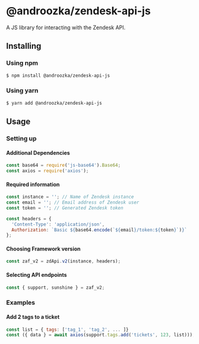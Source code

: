 # @androozka/zendesk-api-js

A JS library for interacting with the Zendesk API.

## Installing

### Using npm

```bash
$ npm install @androozka/zendesk-api-js
```

### Using yarn

```bash
$ yarn add @androozka/zendesk-api-js
```

## Usage

### Setting up

#### Additional Dependencies

```javascript
const base64 = require('js-base64').Base64;
const axios = require('axios');
```

#### Required information

```javascript
const instance = ''; // Name of Zendesk instance
const email = ''; // Email address of Zendesk user
const token = ''; // Generated Zendesk token

const headers = {
  'Content-Type': 'application/json',
  Authorization: `Basic ${base64.encode(`${email}/token:${token}`)}`
};
```

#### Choosing Framework version

```javascript
const zaf_v2 = zdApi.v2(instance, headers);
```

#### Selecting API endpoints

```javascript
const { support, sunshine } = zaf_v2;
```

### Examples

#### Add 2 tags to a ticket

```javascript
const list = { tags: ['tag_1', 'tag_2', ... ]}
const ({ data } = await axios(support.tags.add('tickets', 123, list)));
```

